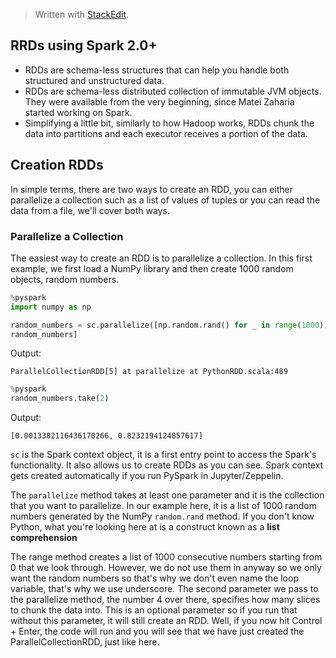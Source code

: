> Written with [StackEdit](https://stackedit.io/).
## RRDs using Spark 2.0+

- RDDs are schema-less structures that can help you handle both structured and unstructured data.
- RDDs are schema-less distributed collection of immutable JVM objects. They were available from the very beginning, since Matei Zaharia started working on Spark. 
- Simplifying a little bit, similarly to how Hadoop works, RDDs chunk the data into partitions and each executor receives a portion of the data. 

## Creation RDDs
In simple terms, there are two ways to create an RDD, you can either parallelize a collection such as a list of values of tuples or you can read the data from a file, we'll cover both ways.

### Parallelize a Collection
The easiest way to create an RDD is to parallelize a collection. In this first example, we first load a NumPy library and then create 1000 random objects, random numbers.

```python
%pyspark
import numpy as np

random_numbers = sc.parallelize([np.random.rand() for _ in range(1000)],4)
random_numbers]
```
Output:
```
ParallelCollectionRDD[5] at parallelize at PythonRDD.scala:489
```
```python
%pyspark
random_numbers.take(2)
```
Output:
```
[0.0013382116436170266, 0.8232194124857617]
```
`sc` is the Spark context object, it is a first entry point to access the Spark's functionality. It also allows us to create RDDs as you can see. Spark context gets created automatically if you run PySpark in Jupyter/Zeppelin. 

The `parallelize` method takes at least one parameter and it is the collection that you want to parallelize. In our example here, it is a list of 1000 random numbers generated by the NumPy `random.rand` method. If you don't know Python, what you're looking here at is a construct known as a **list comprehension**

The range method creates a list of 1000 consecutive numbers starting from 0 that we look through. However, we do not use them in anyway so we only want the random numbers so that's why we don't even name the loop variable, that's why we use underscore. The second parameter we pass to the parallelize method, the number 4 over there, specifies how many slices to chunk the data into. This is an optional parameter so if you run that without this parameter, it will still create an RDD. Well, if you now hit Control + Enter, the code will run and you will see that we have just created the ParallelCollectionRDD, just like here.
<!--stackedit_data:
eyJoaXN0b3J5IjpbMTI3MDM1NTI2MSwtODExNDc4MTcsMTExMD
AwMzE3Ml19
-->